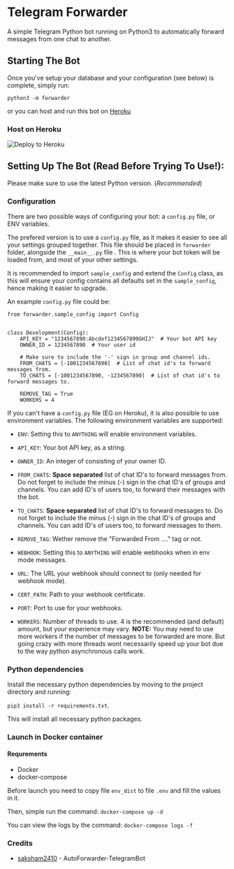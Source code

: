 # Telegram Forwarder

A simple Telegram Python bot running on Python3 to automatically forward messages from one chat to another.


## Starting The Bot

Once you've setup your database and your configuration (see below) is complete, simply run:

`python3 -m forwarder`

or you can host and run this bot on [Heroku](https://github.com/keselekpermen69/Telegram_Forwarder#Host-on-Heroku)


### Host on Heroku

<p><a href"https://github.com/Zodiac328/Telegram_Forwarder"><img src="https://www.herokucdn.com/deploy/button.svg" alt="Deploy to Heroku"/></a></p>


## Setting Up The Bot (Read Before Trying To Use!):
Please make sure to use the latest Python version. (*Recommended*)


### Configuration

There are two possible ways of configuring your bot: a `config.py` file, or ENV variables.

The prefered version is to use a `config.py` file, as it makes it easier to see all your settings grouped together.
This file should be placed in `forwarder` folder, alongside the `__main__.py` file . 
This is where your bot token will be loaded from, and most of your other settings.

It is recommended to import `sample_config` and extend the `Config` class, as this will ensure your config contains all 
defaults set in the `sample_config`, hence making it easier to upgrade.

An example `config.py` file could be:
```
from forwarder.sample_config import Config


class Development(Config):
    API_KEY = "1234567890:Abcdef1234567890GHIJ"  # Your bot API key
    OWNER_ID = 1234567890  # Your user id

    # Make sure to include the '-' sign in group and channel ids.
    FROM_CHATS = [-1001234567890]  # List of chat id's to forward messages from.
    TO_CHATS = [-1001234567890, -1234567890]  # List of chat id's to forward messages to.

    REMOVE_TAG = True
    WORKERS = 4
```

If you can't have a `config.py` file (EG on Heroku), it is also possible to use environment variables.
The following environment variables are supported:

 - `ENV`: Setting this to `ANYTHING` will enable environment variables.

 - `API_KEY`: Your bot API key, as a string.
 - `OWNER_ID`: An integer of consisting of your owner ID.

 - `FROM_CHATS`: **Space separated** list of chat ID's to forward messages from. Do not forget to include the 
minus (-) sign in the chat ID's of groups and channels. You can add ID's of users too, to forward their 
messages with the bot.
 - `TO_CHATS`: **Space separated** list of chat ID's to forward messages to. Do not forget to include the 
minus (-) sign in the chat ID's of groups and channels. You can add ID's of users too, to forward messages to them.
 - `REMOVE_TAG`: Wether remove the "Forwarded From ...." tag or not.

 - `WEBHOOK`: Setting this to `ANYTHING` will enable webhooks when in env mode messages.
 - `URL`: The URL your webhook should connect to (only needed for webhook mode).
 - `CERT_PATH`: Path to your webhook certificate.
 - `PORT`: Port to use for your webhooks.

 - `WORKERS`: Number of threads to use. 4 is the recommended (and default) amount, but your experience may vary.
 **NOTE:** You may need to use more workers if the number of messages to be forwarded are more. 
 But going crazy with more threads wont necessarily speed up your bot due to the way python asynchronous calls work.


### Python dependencies

Install the necessary python dependencies by moving to the project directory and running:

`pip3 install -r requirements.txt`.

This will install all necessary python packages.


### Launch in Docker container

#### Requrements
 - Docker
 - docker-compose

Before launch you need to copy file ```env_dist``` to file ```.env``` and fill the values in it.

Then, simple run the command: ```docker-compose up -d```

You can view the logs by the command: ```docker-compose logs -f```


### Credits

* [saksham2410](https://github.com/saksham2410) - AutoForwarder-TelegramBot

